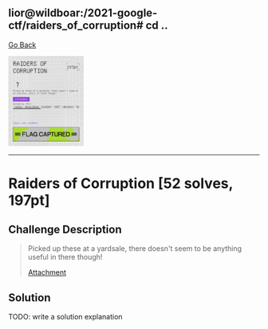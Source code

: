 ## lior@wildboar:/2021-google-ctf/raiders_of_corruption# cd ..

[Go Back](../index.md)

<img src="./images/challenge_page.png" width="30%" height="30%"/>

---------

# Raiders of Corruption [52 solves, 197pt]

## Challenge Description

> Picked up these at a yardsale, there doesn't seem to be anything useful in there though!
>
> [Attachment](./original.zip)

## Solution

TODO: write a solution explanation
